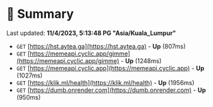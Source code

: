 # 📖 Summary
Last updated: **11/4/2023, 5:13:48 PG "Asia/Kuala_Lumpur"**

- `GET` [https://hst.aytea.ga](https://hst.aytea.ga) - **Up** (807ms)
- `GET` [https://memeapi.cyclic.app/gimme](https://memeapi.cyclic.app/gimme) - **Up** (1248ms)
- `GET` [https://memeapi.cyclic.app](https://memeapi.cyclic.app) - **Up** (1027ms)
- `GET` [https://klik.ml/health](https://klik.ml/health) - **Up** (1956ms)
- `GET` [https://dumb.onrender.com](https://dumb.onrender.com) - **Up** (950ms)
